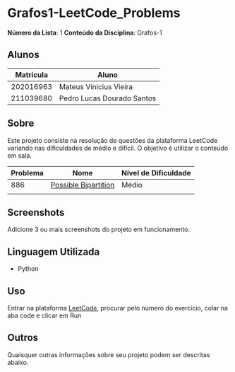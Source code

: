 # Grafos1-LeetCode_Problems

**Número da Lista**: 1
**Conteúdo da Disciplina**: Grafos-1

## Alunos
| Matrícula | Aluno                      |
| --------- | -------------------------- |
| 202016963 | Mateus Vinicius Vieira     |
| 211039680 | Pedro Lucas Dourado Santos |

## Sobre 

Este projeto consiste na resolução de questões da plataforma LeetCode variando nas dificuldades de médio e difícil. O objetivo é utilizar o conteúdo em sala.

| Problema | Nome                                                                                                                              | Nível de Dificuldade |
| -------- | --------------------------------------------------------------------------------------------------------------------------------- | -------------------- |
| 886      | [Possible Bipartition](https://leetcode.com/problems/possible-bipartition/?envType=problem-list-v2&envId=graph&difficulty=MEDIUM) | Médio                |
|          |                                                                                                                                   |                      |

## Screenshots
Adicione 3 ou mais screenshots do projeto em funcionamento.

## Linguagem Utilizada
- Python



## Uso 
Entrar na plataforma [LeetCode](https://leetcode.com/), procurar pelo número do exercício, colar na aba code e clicar em Run

## Outros 
Quaisquer outras informações sobre seu projeto podem ser descritas abaixo.



